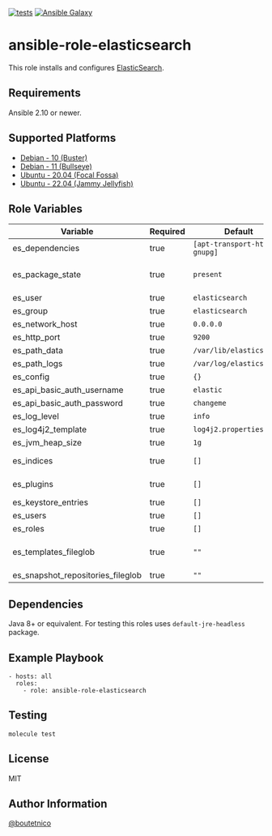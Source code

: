 [![tests](https://github.com/boutetnico/ansible-role-elasticsearch/workflows/Test%20ansible%20role/badge.svg)](https://github.com/boutetnico/ansible-role-elasticsearch/actions?query=workflow%3A%22Test+ansible+role%22)
[![Ansible Galaxy](https://img.shields.io/badge/galaxy-boutetnico.elasticsearch-blue.svg)](https://galaxy.ansible.com/boutetnico/elasticsearch)

ansible-role-elasticsearch
==========================

This role installs and configures [ElasticSearch](https://www.elastic.co/guide/en/elasticsearch/reference/current/index.html).

Requirements
------------

Ansible 2.10 or newer.

Supported Platforms
-------------------

- [Debian - 10 (Buster)](https://wiki.debian.org/DebianBuster)
- [Debian - 11 (Bullseye)](https://wiki.debian.org/DebianBullseye)
- [Ubuntu - 20.04 (Focal Fossa)](http://releases.ubuntu.com/20.04/)
- [Ubuntu - 22.04 (Jammy Jellyfish)](http://releases.ubuntu.com/22.04/)

Role Variables
--------------

| Variable                          | Required | Default                         | Choices   | Comments                               |
|-----------------------------------|----------|---------------------------------|-----------|----------------------------------------|
| es_dependencies                   | true     | `[apt-transport-https, gnupg]`  | list      |                                        |
| es_package_state                  | true     | `present`                       | string    | Use `latest` to upgrade ElasticSearch. |
| es_user                           | true     | `elasticsearch`                 | string    |                                        |
| es_group                          | true     | `elasticsearch`                 | string    |                                        |
| es_network_host                   | true     | `0.0.0.0`                       | string    |                                        |
| es_http_port                      | true     | `9200`                          | int       |                                        |
| es_path_data                      | true     | `/var/lib/elasticsearch`        | string    |                                        |
| es_path_logs                      | true     | `/var/log/elasticsearch`        | string    |                                        |
| es_config                         | true     | `{}`                            | dict      |                                        |
| es_api_basic_auth_username        | true     | `elastic`                       | string    |                                        |
| es_api_basic_auth_password        | true     | `changeme`                      | string    |                                        |
| es_log_level                      | true     | `info`                          | string    |                                        |
| es_log4j2_template                | true     | `log4j2.properties.j2`          | string    |                                        |
| es_jvm_heap_size                  | true     | `1g`                            | string    |                                        |
| es_indices                        | true     | `[]`                            | list      | Indices to create.                     |
| es_plugins                        | true     | `[]`                            | list      | Plugins to install.                    |
| es_keystore_entries               | true     | `[]`                            | list      |                                        |
| es_users                          | true     | `[]`                            | list      |                                        |
| es_roles                          | true     | `[]`                            | list      |                                        |
| es_templates_fileglob             | true     | `""`                            | string    | Path to index templates to install.    |
| es_snapshot_repositories_fileglob | true     | `""`                            | string    |                                        |

Dependencies
------------

Java 8+ or equivalent. For testing this roles uses `default-jre-headless` package.

Example Playbook
----------------

    - hosts: all
      roles:
        - role: ansible-role-elasticsearch

Testing
-------

    molecule test

License
-------

MIT

Author Information
------------------

[@boutetnico](https://github.com/boutetnico)
